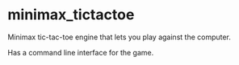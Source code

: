# minimax_tictactoe

Minimax tic-tac-toe engine that lets you play against the computer.

Has a command line interface for the game.
